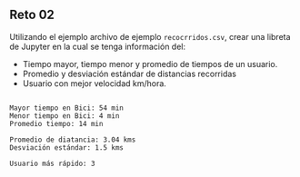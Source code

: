 ## Reto 02

 Utilizando el ejemplo archivo de ejemplo `recocrridos.csv`, crear una libreta de Jupyter en la cual se tenga información del:

* Tiempo mayor, tiempo menor y promedio de tiempos de un usuario.
* Promedio y desviación estándar de distancias recorridas
* Usuario con mejor velocidad km/hora.


```

Mayor tiempo en Bici: 54 min
Menor tiempo en Bici: 4 min
Promedio tiempo: 14 min

Promedio de diatancia: 3.04 kms
Desviación estándar: 1.5 kms

Usuario más rápido: 3

```